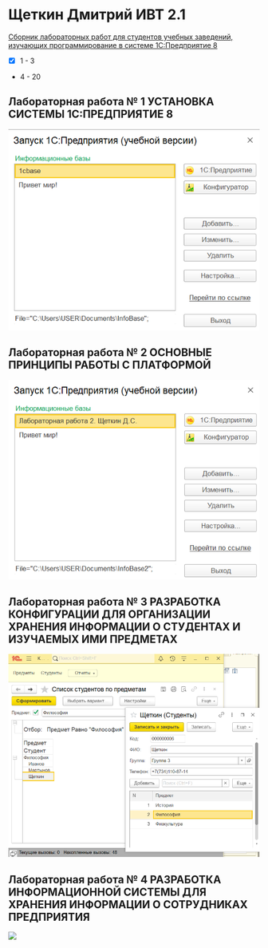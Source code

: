 # Щеткин Дмитрий ИВТ 2.1
[Сборник лабораторных работ для студентов учебных заведений, изучающих программирование в системе 1С:Предприятие 8](https://its.1c.ru/db/publab82021)

- [x] 1 - 3
- 4 - 20

## Лабораторная работа № 1 УСТАНОВКА СИСТЕМЫ 1С:ПРЕДПРИЯТИЕ 8
![](photos/1.png)

## Лабораторная работа № 2 ОСНОВНЫЕ ПРИНЦИПЫ РАБОТЫ С ПЛАТФОРМОЙ
![](photos/2.png)

## Лабораторная работа № 3 РАЗРАБОТКА КОНФИГУРАЦИИ ДЛЯ ОРГАНИЗАЦИИ ХРАНЕНИЯ ИНФОРМАЦИИ О СТУДЕНТАХ И ИЗУЧАЕМЫХ ИМИ ПРЕДМЕТАХ
![](photos/3.png)

## Лабораторная работа № 4 РАЗРАБОТКА ИНФОРМАЦИОННОЙ СИСТЕМЫ ДЛЯ ХРАНЕНИЯ ИНФОРМАЦИИ О СОТРУДНИКАХ ПРЕДПРИЯТИЯ
![](photos/.png)


